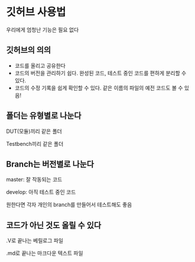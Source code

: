# 깃허브 사용법

우리에게 엄청난 기능은 필요 없다

## 깃허브의 의의

- 코드를 올리고 공유한다
- 코드의 버전을 관리하기 쉽다. 완성된 코드, 테스트 중인 코드를 편하게 분리할 수 있다.
- 코드의 수정 기록을 쉽게 확인할 수 있다. 같은 이름의 파일의 예전 코드도 볼 수 있음!

## 폴더는 유형별로 나눈다

DUT(모듈)끼리 같은 폴더

Testbench끼리 같은 폴더

## Branch는 버전별로 나눈다

master: 잘 작동되는 코드

develop: 아직 테스트 중인 코드

원한다면 각자 개인의 branch를 만들어서 테스트해도 좋음

## 코드가 아닌 것도 올릴 수 있다

.V로 끝나는 베릴로그 파일

.md로 끝나는 마크다운 텍스트 파일
